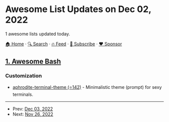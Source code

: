 # Awesome List Updates on Dec 02, 2022

1 awesome lists updated today.

[🏠 Home](/README.md) · [🔍 Search](https://www.trackawesomelist.com/search/) · [🔥 Feed](https://www.trackawesomelist.com/rss.xml) · [📮 Subscribe](https://trackawesomelist.us17.list-manage.com/subscribe?u=d2f0117aa829c83a63ec63c2f&id=36a103854c) · [❤️  Sponsor](https://github.com/sponsors/theowenyoung)



## [1. Awesome Bash](/content/awesome-lists/awesome-bash/README.md)

### Customization

*   [aphrodite-terminal-theme (⭐142)](https://github.com/win0err/aphrodite-terminal-theme) - Minimalistic theme (prompt) for sexy terminals.

---

- Prev: [Dec 03, 2022](/content/2022/12/03/README.md)
- Next: [Nov 26, 2022](/content/2022/11/26/README.md)